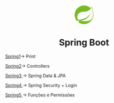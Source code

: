 <p align="center">
<img  height="60" width="60" src="https://github.com/devicons/devicon/blob/master/icons/spring/spring-original.svg">
</p>
<div align="center">
  <h1>Spring Boot</h1>
</div>
<p><a href="https://github.com/Makeavel/spring-boot/tree/master/spring1">Spring1</a>-> Print </p>
<p><a href="https://github.com/Makeavel/spring-boot/tree/master/spring2">Spring2</a>-> Controllers</p>
<p><a href="https://github.com/Makeavel/spring-boot/tree/master/spring3">Spring3 </a>-> Spring Data & JPA</p>
<p><a href="https://github.com/Makeavel/spring-boot/tree/master/spring4">Spring4 </a>-> Spring Security + Login</p>
<p><a href="https://github.com/Makeavel/spring-boot/tree/master/spring5">Spring5 </a>-> Funções e Permissões</p>
